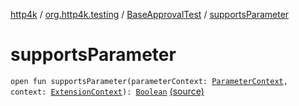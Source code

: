 [http4k](../../index.md) / [org.http4k.testing](../index.md) / [BaseApprovalTest](index.md) / [supportsParameter](./supports-parameter.md)

# supportsParameter

`open fun supportsParameter(parameterContext: `[`ParameterContext`](https://junit.org/junit5/docs/5.6.0/api/org/junit/jupiter/api/extension/ParameterContext.html)`, context: `[`ExtensionContext`](https://junit.org/junit5/docs/5.6.0/api/org/junit/jupiter/api/extension/ExtensionContext.html)`): `[`Boolean`](https://kotlinlang.org/api/latest/jvm/stdlib/kotlin/-boolean/index.html) [(source)](https://github.com/http4k/http4k/blob/master/http4k-testing-approval/src/main/kotlin/org/http4k/testing/ApprovalTest.kt#L35)